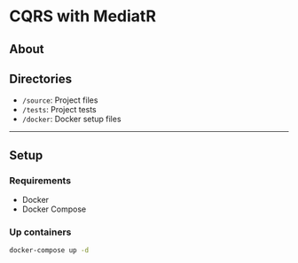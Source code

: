 # CQRS with MediatR

## About


## Directories

- `/source`: Project files
- `/tests`: Project tests
- `/docker`: Docker setup files

---

## Setup

### Requirements

- Docker
- Docker Compose

### Up containers

```bash
docker-compose up -d
```